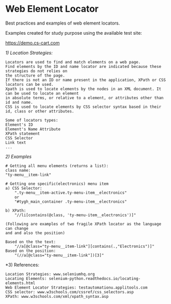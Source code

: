 # Web Element Locator
Best practices and examples of web element locators.

Examples created for study purpose using the available test site:

https://demo.cs-cart.com

 *1) Location Strategies:*
   
    Locators are used to find and match elements on a web page. 
    Find elements by the ID and name locator are indicated because these strategies do not relies on 
    the structure of the page.
    If there is not an ID or name present in the application, XPath or CSS locators can be used. 
    Xpath is used to locate elements by the nodes in an XML document. It can be used to locate an element 
    in absolute terms, or relative to a element, or attributes other than id and name. 
    CSS is used to locate elements by CSS selector syntax based in their id, class or other attributes.  
    
    Some of locators types:
    Element's ID
    Element's Name Attribute 
    XPath statement
    CSS Selector
    Link text
    ...    
    
 *2) Examples*
 
    # Getting all menu elements (returns a list):
    class name: 
    "ty-menu__item-link"
    
    # Getting one specific(electronics) menu item 
    a) CSS Selector:
        ".ty-menu__item-active.ty-menu-item__electronics" 
        or
        "#tygh_main_container .ty-menu-item__electronics"
    
    b) XPath:
        "//li[contains(@class, 'ty-menu-item__electronics')]"
    
    (Following are examples of two fragile XPath locator as the language can change 
    and and also the position)
    
    Based on the the text:
        "//a[@class="ty-menu__item-link"][contains(.,"Electronics")]"
    Based on the position:
        "(//a[@class="ty-menu__item-link"])[3]"    
    
*3) References:

    Location Strategies: www.seleniumhq.org
    Locating Elements: selenium-python.readthedocs.io/locating-elements.html
    Web Element Locator Strategies: testautomationu.applitools.com
    CSS selector: www.w3schools.com/cssref/css_selectors.asp
    XPath: www.w3schools.com/xml/xpath_syntax.asp
